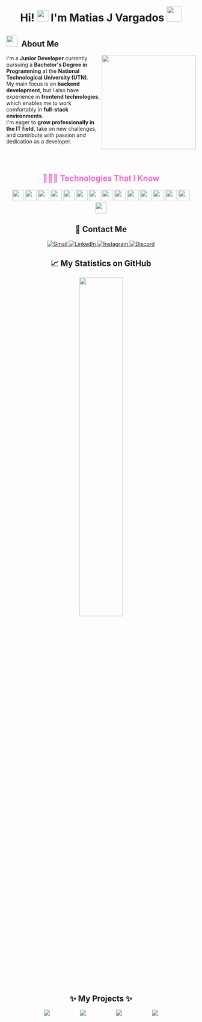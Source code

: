 <h1 align="center">
  Hi! <img src="https://media.giphy.com/media/hvRJCLFzcasrR4ia7z/giphy.gif" width="30px"> I'm Matias J Vargados 
  <img src="https://i.pinimg.com/originals/66/36/d3/6636d37ba22a391c6353b1436a81f656.gif" width="40px">
</h1>



<h2><img src="https://i.pinimg.com/originals/a2/38/d2/a238d2916547ae1aa1738c7e134385e0.gif" width="30px"> &nbsp;About Me</h2>

<picture>
  <img align="right" src="https://i.giphy.com/qgQUggAC3Pfv687qPC.webp" width="250px">
</picture>

<p>
  I'm a <strong>Junior Developer</strong> currently pursuing a <strong>Bachelor's Degree in Programming</strong> at the <strong>National Technological University (UTN)</strong>.<br>
  My main focus is on <strong>backend development</strong>, but I also have experience in <strong>frontend technologies</strong>, which enables me to work comfortably in <strong>full-stack environments</strong>.<br>
  I'm eager to <strong>grow professionally in the IT field</strong>, take on new challenges, and contribute with passion and dedication as a developer.
</p>

<br>
<br>

<h2 align="center" style="color:#ff66cc;">👨🏻‍💻 Technologies That I Know</h2>

<p align="center">
  <img src="https://cdn.jsdelivr.net/gh/devicons/devicon@latest/icons/vscode/vscode-original.svg" width="30" />
  <img src="https://cdn.jsdelivr.net/gh/devicons/devicon@latest/icons/git/git-original.svg" width="30" />
  <img src="https://cdn.jsdelivr.net/gh/devicons/devicon@latest/icons/github/github-original.svg" width="30" />
  <img src="https://cdn.jsdelivr.net/gh/devicons/devicon@latest/icons/mysql/mysql-original-wordmark.svg" width="30" />
  <img src="https://cdn.jsdelivr.net/gh/devicons/devicon@latest/icons/mongodb/mongodb-original-wordmark.svg" width="30" />
  <img src="https://cdn.jsdelivr.net/gh/devicons/devicon@latest/icons/python/python-original.svg" width="30" />
  <img src="https://cdn.jsdelivr.net/gh/devicons/devicon@latest/icons/java/java-original.svg" width="30" />
  <img src="https://cdn.jsdelivr.net/gh/devicons/devicon@latest/icons/html5/html5-original.svg" width="30" />
  <img src="https://cdn.jsdelivr.net/gh/devicons/devicon@latest/icons/css3/css3-original.svg" width="30" />
  <img src="https://cdn.jsdelivr.net/gh/devicons/devicon@latest/icons/javascript/javascript-original.svg" width="30" />
  <img src="https://cdn.jsdelivr.net/gh/devicons/devicon@latest/icons/typescript/typescript-original.svg" width="30" />
  <img src="https://cdn.jsdelivr.net/gh/devicons/devicon@latest/icons/nodejs/nodejs-original.svg" width="30" />
  <img src="https://cdn.jsdelivr.net/gh/devicons/devicon@latest/icons/express/express-original.svg" width="30" />
  <img src="https://cdn.jsdelivr.net/gh/devicons/devicon@latest/icons/selenium/selenium-original.svg" width="30" />
  <img src="https://cdn.jsdelivr.net/gh/devicons/devicon@latest/icons/angular/angular-original.svg" width="30" />
</p>

<h2 align="center">📩 Contact Me</h2>

<p align="center">
  <a href="mailto:mativargados@gmail.com?subject=Hi%20Mati%20,%20nice%20to%20meet%20you!">
    <img src="https://img.shields.io/badge/-Gmail-c14438?style=flat&logo=Gmail&logoColor=white" alt="Gmail" />
  </a>
  <a href="https://www.linkedin.com/in/matias-vargados-5b02a3357/">
    <img src="https://img.shields.io/badge/-LinkedIn-blue?style=flat&logo=Linkedin&logoColor=white" alt="LinkedIn" />
  </a>
  <a href="https://www.instagram.com/mati_vargados/">
    <img src="https://img.shields.io/badge/-Instagram-c13584?style=flat&labelColor=c13584&logo=instagram&logoColor=white" alt="Instagram" />
  </a>
  <a href="https://discord.com/channels/@me/696998447097577482")>
    <img src="https://img.shields.io/badge/-Discord-5865F2?style=flat&logo=discord&logoColor=white" alt="Discord" />
  </a>
</p>


<h2 align="center">📈 My Statistics on GitHub</h2>
<p align="center">
  <img width="48%" src="https://github-readme-streak-stats.herokuapp.com/?user=MatiVargados&theme=tokyonight" />
</p>



<h2 align="center">✨ My Projects ✨</h2>
<p align="center" style="display: flex; flex-wrap: wrap; justify-content: center; gap: 5pc;">
  <a href="https://github.com/Keruza3/Logo_Land_Game">
    <img src="https://github-readme-stats.vercel.app/api/pin/?username=Keruza3&repo=Logo_Land_Game&theme=tokyonight" />
  </a>
  
  <a href="https://github.com/MatiVargados/bot-ig-unfollowers">
    <img src="https://github-readme-stats.vercel.app/api/pin/?username=MatiVargados&repo=bot-ig-unfollowers&theme=tokyonight" />
  </a>
  
  <a href="https://github.com/MatiVargados/matrix-text">
    <img src="https://github-readme-stats.vercel.app/api/pin/?username=MatiVargados&repo=matrix-text&theme=tokyonight" />
  </a>
  
  <a href="https://github.com/MatiVargados/CheckPoint">
    <img src="https://github-readme-stats.vercel.app/api/pin/?username=MatiVargados&repo=CheckPoint&theme=tokyonight" />
  </a> 
</p>




                                                     
          
          
